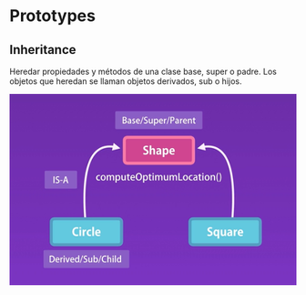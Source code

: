 # Prototypes

## Inheritance

Heredar propiedades y métodos de una clase base, super o padre. Los objetos que heredan se llaman objetos derivados, sub o hijos.

![Herencia](./img/herencia.PNG)
